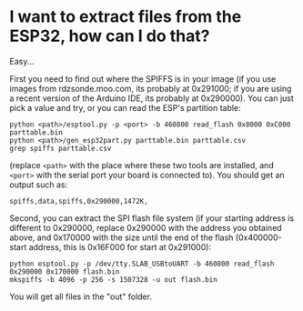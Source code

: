 # I want to extract files from the ESP32, how can I do that?

Easy...

First you need to find out where the SPIFFS is in your image (if you use images from rdzsonde.moo.com, its probably at 0x291000; if you are using a recent version of the Arduino IDE, its probably at 0x290000).  You can just pick a value and try, or you can read the ESP's partition table:

```
python <path>/esptool.py -p <port> -b 460800 read_flash 0x8000 0xC000 parttable.bin
python <path>/gen_esp32part.py parttable.bin parttable.csv
grep spiffs parttable.csv
```
(replace `<path>` with the place where these two tools are installed, and `<port>` with the serial port your board is connected to). You should get an output such as:
```
spiffs,data,spiffs,0x290000,1472K,
```

Second, you can extract the SPI flash file system (if your starting address is different to 0x290000, replace 0x290000 with the address you obtained above, and 0x170000 with the size until the end of the flash (0x400000-start address, this is 0x16F000 for start at 0x291000):
```
python esptool.py -p /dev/tty.SLAB_USBtoUART -b 460800 read_flash 0x290000 0x170000 flash.bin
mkspiffs -b 4096 -p 256 -s 1507328 -u out flash.bin
```
You will get all files in the "out" folder.